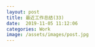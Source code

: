 ```yaml
---
layout: post
title: 最近工作总结(33)
date:  2019-11-05 11:12:06
categories: Work
image: /assets/images/post.jpg
---
```

